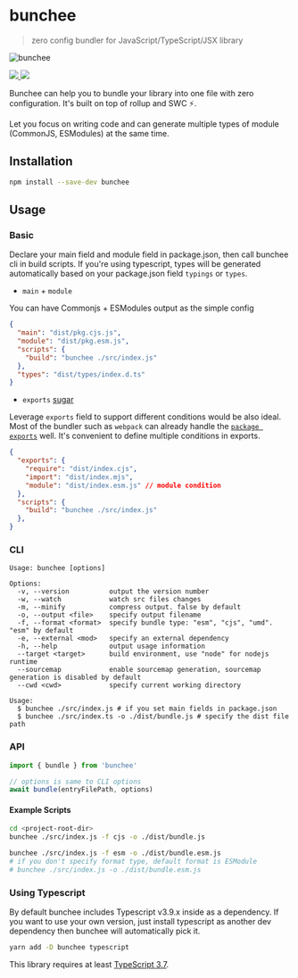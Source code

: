 # bunchee
> zero config bundler for JavaScript/TypeScript/JSX library

![bunchee](https://user-images.githubusercontent.com/4800338/98430015-7ce64f00-20e5-11eb-8c64-41addfbd4ede.png)

<p align="left">
  <a href="https://npm.im/bunchee">
    <img src="https://badgen.net/npm/v/bunchee">
  </a>

  <a href="https://github.com/huozhi/bunchee/actions?workflow=CI">
    <img src="https://github.com/huozhi/bunchee/workflows/CI/badge.svg">
  </a>
</p>

Bunchee can help you to bundle your library into one file with zero configuration. It's built on top of rollup and SWC ⚡️.

Let you focus on writing code and can generate multiple types of module (CommonJS, ESModules) at the same time.


## Installation

```sh
npm install --save-dev bunchee
```

## Usage
### Basic

Declare your main field and module field in package.json, then call bunchee cli in build scripts. If you're using typescript, types will be generated automatically based on your package.json field `typings` or `types`.


* `main` + `module`

You can have Commonjs + ESModules output as the simple config

```json
{
  "main": "dist/pkg.cjs.js",
  "module": "dist/pkg.esm.js",
  "scripts": {
    "build": "bunchee ./src/index.js"
  },
  "types": "dist/types/index.d.ts"
}
```

* `exports` [sugar](https://nodejs.org/api/packages.html#exports-sugar)

Leverage `exports` field to support different conditions would be also ideal. Most of the bundler such as `webpack` can already handle the [`package exports`](https://webpack.js.org/guides/package-exports/) well. It's convenient to define multiple conditions in exports.

```json
{
  "exports": {
    "require": "dist/index.cjs",
    "import": "dist/index.mjs",
    "module": "dist/index.esm.js" // module condition
  },
  "scripts": {
    "build": "bunchee ./src/index.js"
  },
}
```

### CLI

```
Usage: bunchee [options]

Options:
  -v, --version          output the version number
  -w, --watch            watch src files changes
  -m, --minify           compress output. false by default
  -o, --output <file>    specify output filename
  -f, --format <format>  specify bundle type: "esm", "cjs", "umd". "esm" by default
  -e, --external <mod>   specify an external dependency
  -h, --help             output usage information
  --target <target>      build environment, use "node" for nodejs runtime
  --sourcemap            enable sourcemap generation, sourcemap generation is disabled by default
  --cwd <cwd>            specify current working directory

Usage:
  $ bunchee ./src/index.js # if you set main fields in package.json
  $ bunchee ./src/index.ts -o ./dist/bundle.js # specify the dist file path
```

### API

```js
import { bundle } from 'bunchee'

// options is same to CLI options
await bundle(entryFilePath, options)
```
#### Example Scripts

```sh
cd <project-root-dir>
bunchee ./src/index.js -f cjs -o ./dist/bundle.js

bunchee ./src/index.js -f esm -o ./dist/bundle.esm.js
# if you don't specify format type, default format is ESModule
# bunchee ./src/index.js -o ./dist/bundle.esm.js
```

### Using Typescript

By default bunchee includes Typescript v3.9.x inside as a dependency. If you want to use your own version, just install typescript as another dev dependency then bunchee will automatically pick it.

```sh
yarn add -D bunchee typescript
```

This library requires at least [TypeScript 3.7](https://www.typescriptlang.org/docs/handbook/release-notes/typescript-3-7.html).
